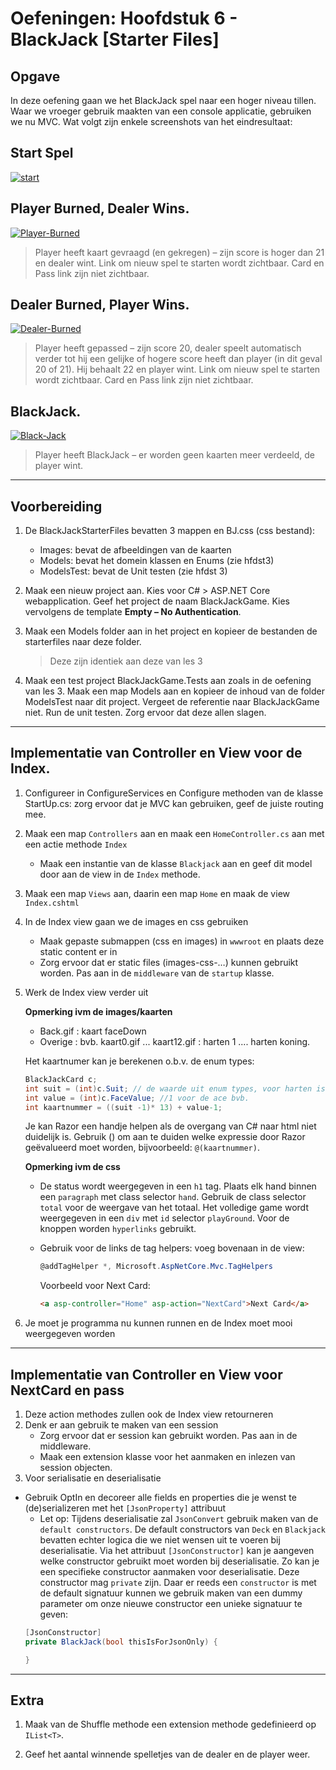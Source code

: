 # Oefeningen: Hoofdstuk 6 - BlackJack [Starter Files]

## Opgave
In deze oefening gaan we het BlackJack spel naar een hoger niveau tillen. Waar we vroeger gebruik maakten van een console applicatie, gebruiken we nu MVC. Wat volgt zijn enkele screenshots van het eindresultaat:

## Start Spel
<a href="https://ibb.co/dg7r1V"><img src="https://preview.ibb.co/eMQN8A/start.png" alt="start" border="0"></a>

## Player Burned, Dealer Wins.
<a href="https://ibb.co/bWutFq"><img src="https://preview.ibb.co/jrinaq/Player-Burned.png" alt="Player-Burned" border="0"></a>

> Player heeft kaart gevraagd (en gekregen) – zijn score is hoger dan 21 en dealer wint. Link om nieuw spel te starten wordt zichtbaar. Card en Pass link zijn niet zichtbaar. 

## Dealer Burned, Player Wins.
<a href="https://ibb.co/hmd9oA"><img src="https://preview.ibb.co/bMZh8A/Dealer-Burned.png" alt="Dealer-Burned" border="0"></a>

> Player heeft gepassed – zijn score 20, dealer speelt automatisch verder tot hij een gelijke of hogere score heeft dan player (in dit geval 20 of 21). Hij behaalt 22 en player wint. Link om nieuw spel te starten wordt zichtbaar. Card en Pass link zijn niet zichtbaar. 

## BlackJack.
<a href="https://ibb.co/hmPSaq"><img src="https://preview.ibb.co/fEptFq/Black-Jack.png" alt="Black-Jack" border="0"></a>

> Player heeft BlackJack – er worden geen kaarten meer verdeeld, de player wint.

---

## Voorbereiding

1. De BlackJackStarterFiles bevatten 3 mappen en BJ.css (css bestand):
    - Images: bevat de afbeeldingen van de kaarten 
    - Models: bevat het domein klassen en Enums (zie hfdst3) 
    - ModelsTest: bevat de Unit testen (zie hfdst 3) 
2. Maak een nieuw project aan. Kies voor C# > ASP.NET Core webapplication. Geef het project de naam BlackJackGame. Kies vervolgens de template **Empty – No Authentication**.  
 
3. Maak een Models folder aan in het project en kopieer de bestanden de starterfiles naar deze folder.
    > Deze zijn identiek aan deze van les 3
 
4. Maak een test project BlackJackGame.Tests aan zoals in de oefening van les 3. Maak een map Models aan en kopieer de inhoud van de folder ModelsTest naar dit project. Vergeet de referentie naar BlackJackGame niet.  Run de unit testen. Zorg ervoor dat deze allen slagen.

---

## Implementatie van Controller en View voor de Index. 
 1. Configureer in ConfigureServices en Configure methoden van de klasse StartUp.cs: zorg ervoor dat je MVC kan gebruiken, geef de juiste routing mee.  
 
2. Maak een map `Controllers` aan en maak een `HomeController.cs` aan met een actie methode `Index` 
    - Maak  een instantie van de klasse `Blackjack` aan en geef dit model door aan de view in de `Index` methode.
 
3. Maak een map `Views` aan, daarin een map `Home` en maak de view `Index.cshtml` 
 
4. In de Index view gaan we de images en css gebruiken 
    - Maak gepaste submappen (css en images) in `wwwroot` en plaats deze static content er in 
    - Zorg ervoor dat er static files (images-css-…) kunnen gebruikt worden. Pas aan in de `middleware` van de `startup` klasse. 
5. Werk de Index view verder uit  
 
    **Opmerking ivm de images/kaarten**

    - Back.gif : kaart faceDown
    - Overige : bvb. kaart0.gif ... kaart12.gif : harten 1 .... harten koning.  
 
    Het kaartnumer kan je berekenen o.b.v. de enum types:
    ```csharp
    BlackJackCard c;
    int suit = (int)c.Suit; // de waarde uit enum types, voor harten is dit 1  
    int value = (int)c.FaceValue; //1 voor de ace bvb.  
    int kaartnummer = ((suit -1)* 13) + value-1;  
    ```
    
    Je kan Razor een handje helpen als de overgang van C# naar html niet duidelijk is. Gebruik () om aan te duiden welke expressie door Razor geëvalueerd moet worden, bijvoorbeeld: `@(kaartnummer)`.
    
    **Opmerking ivm de css**
    - De status wordt weergegeven in een `h1` tag. Plaats elk hand binnen een `paragraph` met class selector `hand`. Gebruik de class selector `total` voor de weergave van het totaal. Het volledige game wordt weergegeven in een `div` met `id` selector `playGround`. Voor de knoppen worden `hyperlinks` gebruikt.  
    
    - Gebruik voor de links de tag helpers:  voeg bovenaan in de view: 
        ```csharp
        @addTagHelper *, Microsoft.AspNetCore.Mvc.TagHelpers 
        ```
        Voorbeeld voor Next Card:
        ```html
        <a asp-controller="Home" asp-action="NextCard">Next Card</a> 
        ```
 
6. Je moet je programma nu kunnen runnen en de Index moet mooi weergegeven worden 

---


## Implementatie van Controller en View voor NextCard en pass 
 
1. Deze action methodes zullen ook de Index view retourneren 
2. Denk er aan gebruik te maken van een session 
    - Zorg ervoor dat er session kan gebruikt worden. Pas aan in de middleware. 
    - Maak een extension klasse voor het aanmaken en inlezen van session objecten. 
3. Voor serialisatie en deserialisatie 
- Gebruik OptIn en decoreer alle fields en properties die je wenst te (de)serializeren met het `[JsonProperty]` attribuut 
    - Let op: Tijdens deserialisatie zal `JsonConvert` gebruik maken van de `default constructors`. De default constructors van `Deck` en `Blackjack` bevatten echter logica die we niet wensen uit te voeren bij deserialisatie. Via het attribuut `[JsonConstructor]` kan je aangeven welke constructor gebruikt moet worden bij deserialisatie. Zo kan je een specifieke constructor aanmaken voor deserialisatie. Deze constructor mag `private` zijn.  Daar er reeds een `constructor` is met de default signatuur kunnen we gebruik maken van een dummy parameter om onze nieuwe constructor een unieke signatuur te geven: 
    ```csharp
    [JsonConstructor]
    private BlackJack(bool thisIsForJsonOnly) {

    }
    ```
--- 
## Extra 
1. Maak van de Shuffle methode een extension methode gedefinieerd op `IList<T>`.
 
2. Geef het aantal winnende spelletjes van de dealer en de player weer.
 
 

